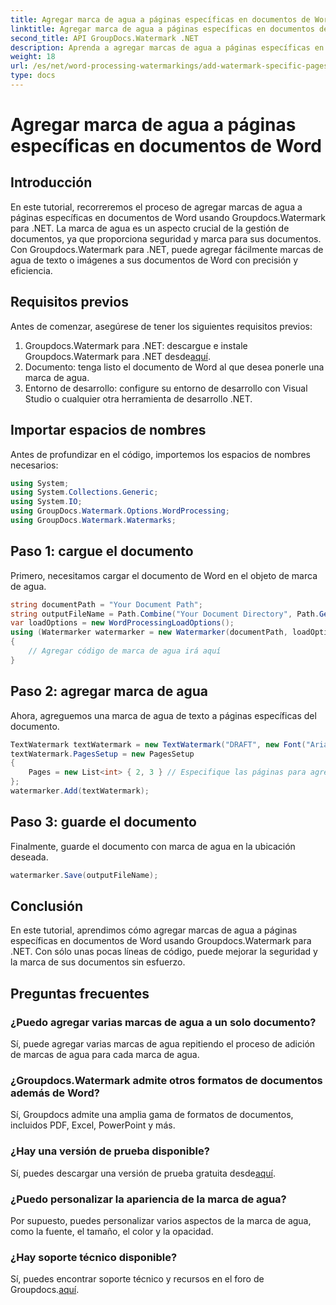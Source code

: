 ```yaml
---
title: Agregar marca de agua a páginas específicas en documentos de Word
linktitle: Agregar marca de agua a páginas específicas en documentos de Word
second_title: API GroupDocs.Watermark .NET
description: Aprenda a agregar marcas de agua a páginas específicas en documentos de Word sin esfuerzo usando Groupdocs para .NET. Mejore la seguridad de los documentos y la marca.
weight: 18
url: /es/net/word-processing-watermarkings/add-watermark-specific-pages-word-docs/
type: docs
---
```

# Agregar marca de agua a páginas específicas en documentos de Word

## Introducción
En este tutorial, recorreremos el proceso de agregar marcas de agua a páginas específicas en documentos de Word usando Groupdocs.Watermark para .NET. La marca de agua es un aspecto crucial de la gestión de documentos, ya que proporciona seguridad y marca para sus documentos. Con Groupdocs.Watermark para .NET, puede agregar fácilmente marcas de agua de texto o imágenes a sus documentos de Word con precisión y eficiencia.
## Requisitos previos
Antes de comenzar, asegúrese de tener los siguientes requisitos previos:
1.  Groupdocs.Watermark para .NET: descargue e instale Groupdocs.Watermark para .NET desde[aquí](https://releases.groupdocs.com/Watermark/net/).
2. Documento: tenga listo el documento de Word al que desea ponerle una marca de agua.
3. Entorno de desarrollo: configure su entorno de desarrollo con Visual Studio o cualquier otra herramienta de desarrollo .NET.

## Importar espacios de nombres
Antes de profundizar en el código, importemos los espacios de nombres necesarios:
```csharp
using System;
using System.Collections.Generic;
using System.IO;
using GroupDocs.Watermark.Options.WordProcessing;
using GroupDocs.Watermark.Watermarks;
```
## Paso 1: cargue el documento
Primero, necesitamos cargar el documento de Word en el objeto de marca de agua.
```csharp
string documentPath = "Your Document Path";
string outputFileName = Path.Combine("Your Document Directory", Path.GetFileName(documentPath));
var loadOptions = new WordProcessingLoadOptions();
using (Watermarker watermarker = new Watermarker(documentPath, loadOptions))
{
    // Agregar código de marca de agua irá aquí
}
```
## Paso 2: agregar marca de agua
Ahora, agreguemos una marca de agua de texto a páginas específicas del documento.
```csharp
TextWatermark textWatermark = new TextWatermark("DRAFT", new Font("Arial", 42));
textWatermark.PagesSetup = new PagesSetup
{
    Pages = new List<int> { 2, 3 } // Especifique las páginas para agregar la marca de agua.
};
watermarker.Add(textWatermark);
```
## Paso 3: guarde el documento
Finalmente, guarde el documento con marca de agua en la ubicación deseada.
```csharp
watermarker.Save(outputFileName);
```

## Conclusión
En este tutorial, aprendimos cómo agregar marcas de agua a páginas específicas en documentos de Word usando Groupdocs.Watermark para .NET. Con sólo unas pocas líneas de código, puede mejorar la seguridad y la marca de sus documentos sin esfuerzo.
## Preguntas frecuentes
### ¿Puedo agregar varias marcas de agua a un solo documento?
Sí, puede agregar varias marcas de agua repitiendo el proceso de adición de marcas de agua para cada marca de agua.
### ¿Groupdocs.Watermark admite otros formatos de documentos además de Word?
Sí, Groupdocs admite una amplia gama de formatos de documentos, incluidos PDF, Excel, PowerPoint y más.
### ¿Hay una versión de prueba disponible?
 Sí, puedes descargar una versión de prueba gratuita desde[aquí](https://releases.groupdocs.com/).
### ¿Puedo personalizar la apariencia de la marca de agua?
Por supuesto, puedes personalizar varios aspectos de la marca de agua, como la fuente, el tamaño, el color y la opacidad.
### ¿Hay soporte técnico disponible?
 Sí, puedes encontrar soporte técnico y recursos en el foro de Groupdocs.[aquí](https://forum.groupdocs.com/c/watermark/19).